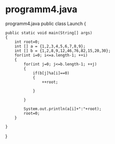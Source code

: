 # programm4.java
programm4.java
public class Launch 
{

	public static void main(String[] args) 
	{
		int root=0;
		int [] a = {1,2,3,4,5,6,7,8,9};
		int [] b = {1,2,8,9,12,46,76,82,15,20,30};
		for(int i=0; i<=a.length-1; ++i)
		{
			for(int j=0; j<=b.length-1; ++j)
			{
				if(b[j]%a[i]==0)
				{
					++root;
					
				}
				
			}
	
			System.out.println(a[i]+":"+root);
			root=0;
	    }
		
	}

}
